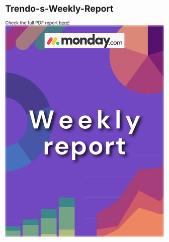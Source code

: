 # Trendo-s-Weekly-Report

Check the full PDF report 
<a href="https://github.com/IsraaMa/Trendo-s-Weekly-Report/blob/main/report/Weekly_Report.pdf" target="_blank">here!</a>
![](src/images/cover.png)

